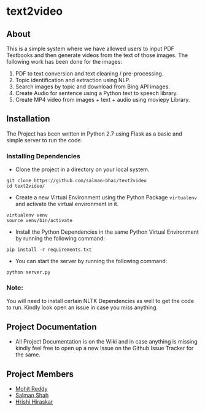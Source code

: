 # text2video

## About

This is a simple system where we have allowed users to input PDF Textbooks and then generate videos from the text of those images. The following work has been done for the images:

1. PDF to text conversion and text cleaning / pre-processing.
2. Topic identification and extraction using NLP.
3. Search images by topic and download from Bing API images.
4. Create Audio for sentence using a Python text to speech library.
5. Create MP4 video from images + text + audio using moviepy Library. 

## Installation 

The Project has been written in Python 2.7 using Flask as a basic and simple server to run the code.

### Installing Dependencies

* Clone the project in a directory on your local system.
```
git clone https://github.com/salman-bhai/text2video
cd text2video/
```

* Create a new Virtual Environment using the Python Package `virtualenv` and activate the virtual environment in it.
```
virtualenv venv
source venv/bin/activate
```

* Install the Python Dependencies in the same Python Virtual Environment by running the following command:
```
pip install -r requirements.txt
```

* You can start the server by running the following command:
```
python server.py
```

### Note:
You will need to install certain NLTK Dependencies as well to get the code to run. Kindly look open an issue in case you miss anything.

## Project Documentation

* All Project Documentation is on the Wiki and in case anything is missing kindly feel free to open up a new Issue on the Github Issue Tracker for the same.

## Project Members

* [Mohit Reddy](https://github.com/mohitreddy1996)
* [Salman Shah](https://github.com/salman-bhai)
* [Hrishi Hiraskar](https://github.com/hrily)